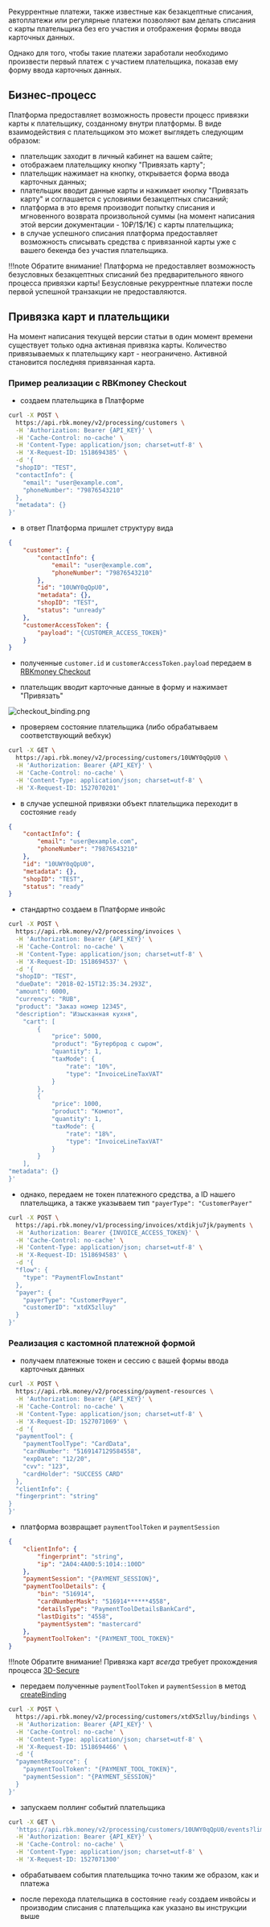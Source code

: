 Рекуррентные платежи, также известные как безакцептные списания, автоплатежи или регулярные платежи позволяют вам делать списания с карты плательщика без его участия и отображения формы ввода карточных данных.

Однако для того, чтобы такие платежи заработали необходимо произвести первый платеж с участием плательщика, показав ему форму ввода карточных данных.


## Бизнес-процесс

Платформа предоставляет возможность провести процесс привязки карты к плательщику, созданному внутри платформы. В виде взаимодействия с плательщиком это может выглядеть следующим образом:

- плательщик заходит в личный кабинет на вашем сайте;
- отображаем плательщику кнопку "Привязать карту";
- плательщик нажимает на кнопку, открывается форма ввода карточных данных;
- плательщик вводит данные карты и нажимает кнопку "Привязать карту" и соглашается с условиями безакцептных списаний;
- платформа в это время производит попытку списания и мгновенного возврата произвольной суммы (на момент написания этой версии документации - 10₽/1$/1€) с карты плательщика;
- в случае успешного списания платформа предоставляет возможность списывать средства с привязанной карты уже с вашего бекенда без участия плательщика.

!!!note
	Обратите внимание! Платформа не предоставляет возможность безусловных безакцептных списаний без предварительного явного процесса привязки карты! Безусловные рекуррентные платежи после первой успешной транзакции не предоставляются.

## Привязка карт и плательщики

На момент написания текущей версии статьи в один момент времени существует только одна активная привязка карты. Количество привязываемых к плательщику карт - неограничено. Активной становится последняя привязанная карта.

### Пример реализации с RBKmoney Checkout

- создаем плательщика в Платформе

```bash
curl -X POST \
  https://api.rbk.money/v2/processing/customers \
  -H 'Authorization: Bearer {API_KEY}' \
  -H 'Cache-Control: no-cache' \
  -H 'Content-Type: application/json; charset=utf-8' \
  -H 'X-Request-ID: 1518694385' \
  -d '{
  "shopID": "TEST",
  "contactInfo": {
    "email": "user@example.com",
    "phoneNumber": "79876543210"
  },
  "metadata": {}
}'
```

- в ответ Платформа пришлет структуру вида

```json
{
    "customer": {
        "contactInfo": {
            "email": "user@example.com",
            "phoneNumber": "79876543210"
        },
        "id": "10UWY0qQpU0",
        "metadata": {},
        "shopID": "TEST",
        "status": "unready"
    },
    "customerAccessToken": {
        "payload": "{CUSTOMER_ACCESS_TOKEN}"
    }
}
```

- полученные `customer.id` и `customerAccessToken.payload` передаем в [RBKmoney Checkout](/integrations/checkout/#_3)

- плательщик вводит карточные данные в форму и нажимает "Привязать"

![checkout_binding.png](/img/checkout_binding.png)

- проверяем состояние плательщика (либо обрабатываем соответствующий вебхук)

```bash
curl -X GET \
  https://api.rbk.money/v2/processing/customers/10UWY0qQpU0 \
  -H 'Authorization: Bearer {API_KEY}' \
  -H 'Cache-Control: no-cache' \
  -H 'Content-Type: application/json; charset=utf-8' \
  -H 'X-Request-ID: 1527070201'
```

- в случае успешной привязки объект плательщика переходит в состояние `ready`

```json
{
    "contactInfo": {
        "email": "user@example.com",
        "phoneNumber": "79876543210"
    },
    "id": "10UWY0qQpU0",
    "metadata": {},
    "shopID": "TEST",
    "status": "ready"
}
```

- стандартно создаем в Платформе инвойс

```bash
curl -X POST \
  https://api.rbk.money/v2/processing/invoices \
  -H 'Authorization: Bearer {API_KEY}' \
  -H 'Cache-Control: no-cache' \
  -H 'Content-Type: application/json; charset=utf-8' \
  -H 'X-Request-ID: 1518694537' \
  -d '{
  "shopID": "TEST",
  "dueDate": "2018-02-15T12:35:34.293Z",
  "amount": 6000,
  "currency": "RUB",
  "product": "Заказ номер 12345",
  "description": "Изысканная кухня",
    "cart": [
        {
            "price": 5000,
            "product": "Бутерброд с сыром",
            "quantity": 1,
            "taxMode": {
                "rate": "10%",
                "type": "InvoiceLineTaxVAT"
            }
        },
        {
            "price": 1000,
            "product": "Компот",
            "quantity": 1,
            "taxMode": {
                "rate": "18%",
                "type": "InvoiceLineTaxVAT"
            }
        }
    ],  
"metadata": {}
}'
```

- однако, передаем не токен платежного средства, а ID нашего плательщика, а также указываем тип `"payerType": "CustomerPayer"`

```bash
curl -X POST \
  https://api.rbk.money/v1/processing/invoices/xtdikju7jk/payments \
  -H 'Authorization: Bearer {INVOICE_ACCESS_TOKEN}' \
  -H 'Cache-Control: no-cache' \
  -H 'Content-Type: application/json; charset=utf-8' \
  -H 'X-Request-ID: 1518694583' \
  -d '{
  "flow": {
    "type": "PaymentFlowInstant"
  },
  "payer": {
    "payerType": "CustomerPayer",
    "customerID": "xtdX5zlluy"
  }
}'
```

### Реализация с кастомной платежной формой

- получаем платежные токен и сессию с вашей формы ввода карточных данных

```bash
curl -X POST \
  https://api.rbk.money/v2/processing/payment-resources \
  -H 'Authorization: Bearer {API_KEY}' \
  -H 'Cache-Control: no-cache' \
  -H 'Content-Type: application/json; charset=utf-8' \
  -H 'X-Request-ID: 1527071069' \
  -d '{
  "paymentTool": {
    "paymentToolType": "CardData",
    "cardNumber": "5169147129584558",
    "expDate": "12/20",
    "cvv": "123",
    "cardHolder": "SUCCESS CARD"
  },
  "clientInfo": {
  "fingerprint": "string"
}
}'
```

- платформа возвращает `paymentToolToken` и `paymentSession`

```json
{
    "clientInfo": {
        "fingerprint": "string",
        "ip": "2A04:4A00:5:1014::100D"
    },
    "paymentSession": "{PAYMENT_SESSION}",
    "paymentToolDetails": {
        "bin": "516914",
        "cardNumberMask": "516914******4558",
        "detailsType": "PaymentToolDetailsBankCard",
        "lastDigits": "4558",
        "paymentSystem": "mastercard"
    },
    "paymentToolToken": "{PAYMENT_TOOL_TOKEN}"
}
```

!!!note
	Обратите внимание! Привязка карт *всегда* требует прохождения процесса [3D-Secure](/integrations/3dsecure.md)

- передаем полученные `paymentToolToken` и `paymentSession` в метод [createBinding](https://v2.api.developer.rbk.money/#operation/createBinding)

```bash
curl -X POST \
  https://api.rbk.money/v2/processing/customers/xtdX5zlluy/bindings \
  -H 'Authorization: Bearer {API_KEY}' \
  -H 'Cache-Control: no-cache' \
  -H 'Content-Type: application/json; charset=utf-8' \
  -H 'X-Request-ID: 1518694466' \
  -d '{
  "paymentResource": {
    "paymentToolToken": "{PAYMENT_TOOL_TOKEN}",
    "paymentSession": "{PAYMENT_SESSION}"
  }
}'
```

- запускаем поллинг событий плательщика

```bash
curl -X GET \
  'https://api.rbk.money/v2/processing/customers/10UWY0qQpU0/events?limit=100' \
  -H 'Authorization: Bearer {API_KEY}' \
  -H 'Cache-Control: no-cache' \
  -H 'Content-Type: application/json; charset=utf-8' \
  -H 'X-Request-ID: 1527071300'
```

  - обрабатываем события плательщика точно таким же образом, как и платежа

  - после перехода плательщика в состояние `ready` создаем инвойсы и производим списания с плательщика как указано вы инструкции выше
